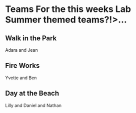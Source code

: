# Teams For the this weeks Lab Summer themed teams?!>...

## Walk in the Park

Adara and Jean

## Fire Works

Yvette and Ben

## Day at the Beach

Lilly and Daniel and Nathan

